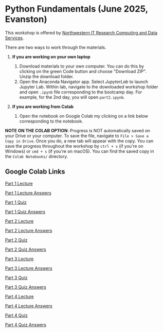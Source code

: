 # Python Fundamentals (June 2025, Evanston)

This workshop is offered by [Northwestern IT Research Computing and Data Services](https://www.it.northwestern.edu/departments/it-services-support/research/).

There are two ways to work through the materials.

1. **If you are working on your own laptop**
   1. Download materials to your own computer. You can do this by clicking on the green Code button and choose "Download ZIP". Unzip the download folder.
   2. Open the Anaconda Navigator app. Select *JupyterLab* to launch Jupyter Lab. Within lab, navigate to the downloaded workshop folder and open `.ipynb` file corresponding to the bootcamp day. For example, for the 2nd day, you will open `part2.ipynb`.

2. **If you are working from Colab**
   1. Open the notebook on Google Colab my clicking on a link below corresponding to the notebook.

**NOTE ON THE COLAB OPTION**: Progress is NOT automatically saved on your Drive or your computer. To save the file, navigate to `File > Save a Copy in Drive`. Once you do, a new tab will appear with the copy. You can save the progress throughout the workshop by `ctrl + s` (if you're on Windows) or `cmd + s` (if you're on macOS). You can find the saved copy in the `Colab Notebooks/` directory. 

## Google Colab Links

[Part 1 Lecture](https://colab.research.google.com/github/nuitrcs/python_fundamentals_june2025_evanston/blob/main/part1.ipynb)

[Part 1 Lecture Answers](https://colab.research.google.com/github/nuitrcs/python_fundamentals_june2025_evanston/blob/main/part1-answers.ipynb)

[Part 1 Quiz](https://colab.research.google.com/github/nuitrcs/python_fundamentals_june2025_evanston/blob/main/part1Quiz.ipynb)

[Part 1 Quiz Answers](https://colab.research.google.com/github/nuitrcs/python_fundamentals_june2025_evanston/blob/main/part1Quiz-answers.ipynb)

[Part 2 Lecture](https://colab.research.google.com/github/nuitrcs/python_fundamentals_june2025_evanston/blob/main/part2.ipynb)

[Part 2 Lecture Answers](https://colab.research.google.com/github/nuitrcs/python_fundamentals_june2025_evanston/blob/main/part2-answers.ipynb)

[Part 2 Quiz](https://colab.research.google.com/github/nuitrcs/python_fundamentals_june2025_evanston/blob/main/part2Quiz.ipynb)

[Part 2 Quiz Answers](https://colab.research.google.com/github/nuitrcs/python_fundamentals_june2025_evanston/blob/main/part2Quiz-answers.ipynb)

[Part 3 Lecture](https://colab.research.google.com/github/nuitrcs/python_fundamentals_june2025_evanston/blob/main/part3.ipynb)

[Part 3 Lecture Answers](https://colab.research.google.com/github/nuitrcs/python_fundamentals_june2025_evanston/blob/main/part3-answers.ipynb)

[Part 3 Quiz](https://colab.research.google.com/github/nuitrcs/python_fundamentals_june2025_evanston/blob/main/part3Quiz.ipynb)

[Part 3 Quiz Answers](https://colab.research.google.com/github/nuitrcs/python_fundamentals_june2025_evanston/blob/main/part3Quiz-answers.ipynb)

[Part 4 Lecture](https://colab.research.google.com/github/nuitrcs/python_fundamentals_june2025_evanston/blob/main/part4.ipynb)

[Part 4 Lecture Answers](https://colab.research.google.com/github/nuitrcs/python_fundamentals_june2025_evanston/blob/main/part4-answers.ipynb)

[Part 4 Quiz](https://colab.research.google.com/github/nuitrcs/python_fundamentals_june2025_evanston/blob/main/part4Quiz.ipynb)

[Part 4 Quiz Answers](https://colab.research.google.com/github/nuitrcs/python_fundamentals_june2025_evanston/blob/main/part4Quiz-answers.ipynb)



